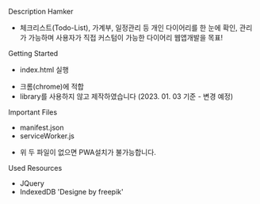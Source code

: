 Description
Hamker
- 체크리스트(Todo-List), 가계부, 일정관리 등 개인 다이어리를 한 눈에 확인, 관리가 가능하며
사용자가 직접 커스텀이 가능한 다이어리 웹앱개발을 목표!

Getting Started
- index.html 실행
* 크롬(chrome)에 적합
* library를 사용하지 않고 제작하였습니다 (2023. 01. 03 기준 - 변경 예정)

Important Files
- manifest.json
- serviceWorker.js
* 위 두 파일이 없으면 PWA설치가 불가능합니다.

Used Resources
- JQuery
- IndexedDB
'Designe by freepik'

